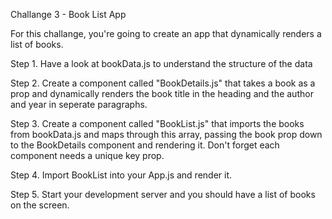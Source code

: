 Challange 3 - Book List App

For this challange, you're going to create an app that dynamically renders a list of books.

Step 1. Have a look at bookData.js to understand the structure of the data

Step 2. Create a component called "BookDetails.js" that takes a book as a prop and dynamically renders the book title in the heading and the author and year in seperate paragraphs.

Step 3. Create a component called "BookList.js" that imports the books from bookData.js and maps through this array, passing the book prop down to the BookDetails component and rendering it. Don't forget each component needs a unique key prop.

Step 4. Import BookList into your App.js and render it.

Step 5. Start your development server and you should have a list of books on the screen.

